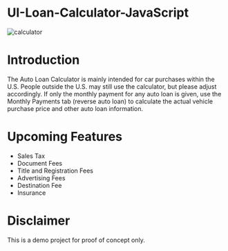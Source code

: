 # UI-Loan-Calculator-JavaScript

![calculator](https://user-images.githubusercontent.com/72680556/188509462-9b0f4433-de59-4775-999b-a3c93b49af15.png)

# Introduction
The Auto Loan Calculator is mainly intended for car purchases within the U.S. People outside the U.S. may still use the calculator, but please adjust accordingly. If only the monthly payment for any auto loan is given, use the Monthly Payments tab (reverse auto loan) to calculate the actual vehicle purchase price and other auto loan information.

# Upcoming Features
- Sales Tax
- Document Fees
- Title and Registration Fees
- Advertising Fees
- Destination Fee
- Insurance

# Disclaimer
This is a demo project for proof of concept only.

